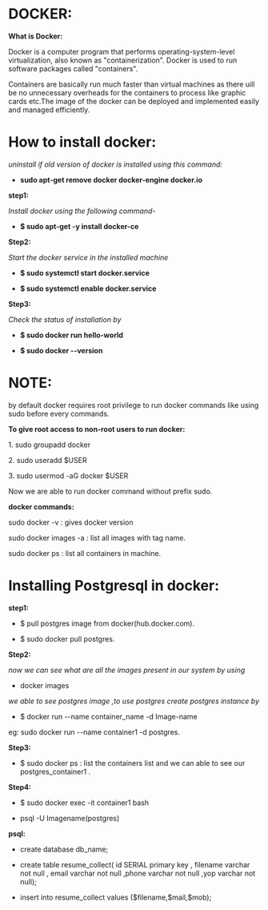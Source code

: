 # DOCKER: #

**What is Docker:**

Docker is a computer program that performs operating-system-level
virtualization, also known as "containerization". Docker is used to run
software packages called "containers".

Containers are basically run much faster than virtual machines as there
uill be no unnecessary overheads for the containers to process like
graphic cards etc.The image of the docker can be deployed and
implemented easily and managed efficiently.

# How to install docker: #

*uninstall if old version of docker is installed using this command:*

- **sudo apt-get remove docker docker-engine docker.io**

**step1:**

*Install docker using the following command-*

- **\$ sudo apt-get -y install docker-ce**

**Step2:**

*Start the docker service in the installed machine*

- **\$ sudo systemctl start docker.service**

- **\$ sudo systemctl enable docker.service**

**Step3:**

*Check the status of installation by*

- **\$ sudo docker run hello-world**

- **\$ sudo docker --version**

# NOTE: #

by default docker requires root privilege to run docker commands like
using sudo before every commands.

**To give root access to non-root users to run docker:**

1\. sudo groupadd docker

2\. sudo useradd \$USER

3\. sudo usermod -aG docker \$USER

Now we are able to run docker command without prefix sudo.

**docker commands:**

sudo docker -v : gives docker version

sudo docker images -a : list all images with tag name.

sudo docker ps : list all containers in machine.

# Installing Postgresql in docker: #

**step1:**

- \$ pull postgres image from docker(hub.docker.com).

- \$ sudo docker pull postgres.

**Step2:**

*now we can see what are all the images present in our system by using*

- docker images

*we able to see postgres image ,to use postgres create postgres instance
by*

- \$ docker run --name container\_name -d Image-name

eg: sudo docker run --name container1 -d postgres.

**Step3:**

- \$ sudo docker ps : list the containers list and we can able to see our
postgres\_container1 .

**Step4:**

- \$ sudo docker exec -it container1 bash

- psql -U Imagename(postgres)

**psql:**

- create database db\_name;

- create table resume\_collect( id SERIAL primary key , filename
  varchar not null , email varchar not null ,phone varchar not null
  ,yop varchar not null);

- insert into resume\_collect values (\$filename,\$mail,\$mob);


